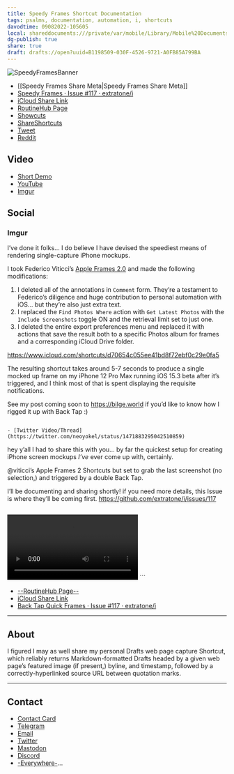 ```yaml
---
title: Speedy Frames Shortcut Documentation
tags: psalms, documentation, automation, i, shortcuts
davodtime: 09082022-105605
local: shareddocuments:///private/var/mobile/Library/Mobile%20Documents/iCloud~md~obsidian/Documents/OBSHIDDIAN/drafts/B1198509-030F-4526-9721-A0FB85A799BA.md
dg-publish: true
share: true
draft: drafts://open?uuid=B1198509-030F-4526-9721-A0FB85A799BA
---
```

![SpeedyFramesBanner](https://user-images.githubusercontent.com/43663476/147857864-28345864-2f32-4422-9676-68f5d0f7b8b7.png)
- [[Speedy Frames Share Meta|Speedy Frames Share Meta]]
- [Speedy Frames · Issue #117 · extratone/i](https://github.com/extratone/i/issues/117)
- [iCloud Share Link](https://www.icloud.com/shortcuts/0f089f2719824fffbf7d565f93df481d)
- [RoutineHub Page](https://routinehub.co/shortcut/10775/)
- [Showcuts](https://showcuts.app/share/view/0f089f2719824fffbf7d565f93df481d)
- [ShareShortcuts](https://shareshortcuts.com/shortcuts/1557-speedy-frames.html)
- [Tweet](https://twitter.com/NeoYokel/status/1477408365999501314)
- [Reddit](https://www.reddit.com/r/shortcuts/comments/rtut17/the_speediest_iphone_mockups_in_the_world_via_a/)

## Video
- [Short Demo](https://user-images.githubusercontent.com/43663476/147857501-a00835cc-f623-4b5b-804f-44c2c6a490ec.mov)
- [YouTube](https://youtu.be/zEoXIF3gPnw)
- [Imgur](https://imgur.com/gallery/dwn4CnX)

## Social

### Imgur

I’ve done it folks… I do believe I have devised the speediest means of rendering single-capture iPhone mockups.

I took Federico Viticci’s [Apple Frames 2.0](https://www.macstories.net/ios/apple-frames-2-0-faster-lighter-and-featuring-support-for-iphone-13-ipad-mini-ipad-10-2-imac-24-macbook-air-and-multiple-languages/) and made the following modifications:

1. I deleted all of the annotations in `Comment` form. They’re a testament to Federico’s diligence and huge contribution to personal automation with iOS… but they’re also just extra text.
2. I replaced the `Find Photos Where` action with `Get Latest Photos` with the `Include Screenshots` toggle ON and the retrieval limit set to just one. 
3. I deleted the entire export preferences menu and replaced it with actions that save the result both to a specific Photos album for frames and a corresponding iCloud Drive folder.

https://www.icloud.com/shortcuts/d70654c055ee41bd8f72ebf0c29e0fa5

The resulting shortcut takes around 5-7 seconds to produce a single mocked up frame on my iPhone 12 Pro Max running iOS 15.3 beta after it’s triggered, and I think most of that is spent displaying the requisite notifications. 

See my post coming soon to https://bilge.world if you’d like to know how I rigged it up with Back Tap :)
```

- [Twitter Video/Thread](https://twitter.com/neoyokel/status/1471883295042510859)

``` 
hey y’all I had to share this with you… by far the quickest setup for creating iPhone screen mockups *I’ve* ever come up with, certainly. 

@viticci’s Apple Frames 2 Shortcuts but set to grab the last screenshot (no selection,) and triggered by a double Back Tap.

I’ll be documenting and sharing shortly! if you need more details, this Issue is where they’ll be coming first. https://github.com/extratone/i/issues/117
```
```
<video controls>
  <source src="https://user-images.githubusercontent.com/43663476/146576763-f640a6ad-fc74-44cd-8437-8e3e5007406c.MOV">
</video>
```

- [--RoutineHub Page--](https://routinehub.co/shortcut/8994/)
- [iCloud Share Link](https://www.icloud.com/shortcuts/5bd639a8c8894d32ba7f2a1d8fcc971b)
- [Back Tap Quick Frames · Issue #117 · extratone/i](https://github.com/extratone/i/issues/117)
---
## About
I figured I may as well share my personal Drafts web page capture Shortcut, which reliably returns Markdown-formatted Drafts headed by a given web page’s featured image (if present,) byline, and timestamp, followed by a correctly-hyperlinked source URL between quotation marks.

---

## Contact

- [Contact Card](https://davidblue.wtf/db.vcf)
- [Telegram](https://t.me/extratone)
- [Email](mailto:davidblue@extratone.com) 
- [Twitter](https://twitter.com/NeoYokel)
- [Mastodon](https://mastodon.social/@DavidBlue)
- [Discord](https://discord.gg/0b9KQUKP858b0iZF)
- [-Everywhere-](https://raindrop.io/davidblue/social-directory-21059174)...
